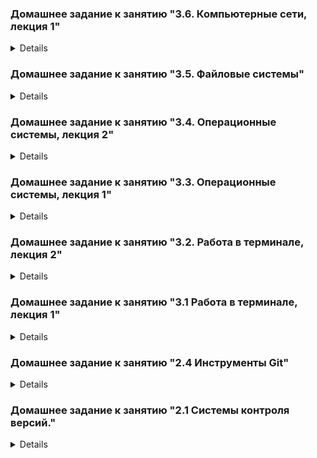 ### Домашнее задание к занятию "3.6. Компьютерные сети, лекция 1"  

<details>

#### 1. Работа c HTTP через телнет.
- Подключитесь утилитой телнет к сайту stackoverflow.com telnet stackoverflow.com 80
- отправьте HTTP запрос
```shell
GET /questions HTTP/1.0
HOST: stackoverflow.com
[press enter]
[press enter]
```
- В ответе укажите полученный HTTP код, что он означает?  

```shell
$ telnet stackoverflow.com 80
Trying 151.101.129.69...
Connected to stackoverflow.com.
Escape character is '^]'.
GET /questions HTTP/1.0
HOST: stackoverflow.com

HTTP/1.1 301 Moved Permanently
cache-control: no-cache, no-store, must-revalidate
location: https://stackoverflow.com/questions
x-request-guid: 6b722bf1-5548-4c23-8783-e7dd3eac8a43
feature-policy: microphone 'none'; speaker 'none'
content-security-policy: upgrade-insecure-requests; frame-ancestors 'self' https://stackexchange.com
Accept-Ranges: bytes
Date: Fri, 26 Nov 2021 15:19:58 GMT
Via: 1.1 varnish
Connection: close
X-Served-By: cache-fra19171-FRA
X-Cache: MISS
X-Cache-Hits: 0
X-Timer: S1637939998.255844,VS0,VE92
Vary: Fastly-SSL
X-DNS-Prefetch-Control: off
Set-Cookie: prov=3b058312-43f7-622e-8757-90187bed30db; domain=.stackoverflow.com; expires=Fri, 01-Jan-2055 00:00:00 GMT; path=/; HttpOnly

Connection closed by foreign host.
```
В ответ получили код 301 - редирект с HTTP на HTTPS протокол того же url

#### 2. Повторите задание 1 в браузере, используя консоль разработчика F12.
- откройте вкладку Network
- отправьте запрос http://stackoverflow.com
- найдите первый ответ HTTP сервера, откройте вкладку Headers
- укажите в ответе полученный HTTP код.
- проверьте время загрузки страницы, какой запрос обрабатывался дольше всего?
- приложите скриншот консоли браузера в ответ.  

![](pic/307.png)

В ответ получили код 307 (Temporary Redirect)

![](pic/time.png)

Страница полностью загрузилась за 2.24 сек. Самый долгий запрос - начальная загрузка страницы 353 мс

![](pic/timing.png)

#### 3. Какой IP адрес у вас в интернете?

```shell
$ dig @resolver4.opendns.com myip.opendns.com +short
82.102.xxx.xxx
```

#### 4. Какому провайдеру принадлежит ваш IP адрес? Какой автономной системе AS? Воспользуйтесь утилитой whois

```shell
$ whois 82.102.xxx.xxx | grep ^descr
descr:          PrimeTel PLC
```
IP адрес принадлежит ISP PrimeTel PLC
```shell
$ whois 82.102.xxx.xxx | grep ^origin
origin:         AS8544
```
AS - AS206912

#### 5. Через какие сети проходит пакет, отправленный с вашего компьютера на адрес 8.8.8.8? Через какие AS? Воспользуйтесь утилитой traceroute

```shell
$ traceroute -An 8.8.8.8
traceroute to 8.8.8.8 (8.8.8.8), 30 hops max, 60 byte packets
 1  10.0.2.2 [*]  0.580 ms  0.453 ms  0.537 ms
 2  172.20.10.1 [*]  25.259 ms  25.239 ms  29.771 ms
 3  * * *
 4  10.95.130.98 [*]  109.653 ms  109.633 ms  109.614 ms
 5  10.95.130.209 [*]  109.594 ms  109.573 ms  109.552 ms
 6  78.158.134.114 [AS8544]  119.005 ms  107.965 ms  107.917 ms
 7  78.158.141.157 [AS8544]  187.849 ms  124.968 ms  124.899 ms
 8  78.158.141.141 [AS8544]  124.369 ms  124.188 ms  123.989 ms
 9  * * *
10  8.8.8.8 [AS15169]  123.991 ms  123.943 ms  123.758 ms
```
Пакет проходит через AS - AS8544, AS15169

```shell
$ grep org-name <(whois AS8544)
org-name:       Primetel PLC
$ grep OrgName <(whois AS15169)
OrgName:        Google LLC
```

#### 6. Повторите задание 5 в утилите mtr. На каком участке наибольшая задержка - delay?

```shell
$ mtr 8.8.8.8 -znrc 1
Start: 2021-11-26T15:17:47+0000
HOST: vagrant                     Loss%   Snt   Last   Avg  Best  Wrst StDev
  1. AS???    10.0.2.2             0.0%     1    0.4   0.4   0.4   0.4   0.0
  2. AS???    172.20.10.1          0.0%     1    5.7   5.7   5.7   5.7   0.0
  3. AS???    ???                 100.0     1    0.0   0.0   0.0   0.0   0.0
  4. AS???    10.95.130.98         0.0%     1   29.2  29.2  29.2  29.2   0.0
  5. AS???    10.95.130.209        0.0%     1   43.0  43.0  43.0  43.0   0.0
  6. AS8544   78.158.134.114       0.0%     1   48.0  48.0  48.0  48.0   0.0
  7. AS8544   78.158.141.157       0.0%     1  121.2 121.2 121.2 121.2   0.0
  8. AS8544   78.158.141.141       0.0%     1  110.6 110.6 110.6 110.6   0.0
  9. AS15169  108.170.236.175      0.0%     1   97.4  97.4  97.4  97.4   0.0
 10. AS15169  142.250.229.59       0.0%     1   88.4  88.4  88.4  88.4   0.0
 11. AS15169  8.8.8.8              0.0%     1   94.6  94.6  94.6  94.6   0.0
```
Наибольшая задержка на 7 хопе

#### 7. Какие DNS сервера отвечают за доменное имя dns.google? Какие A записи? воспользуйтесь утилитой dig

```shell
$ dig +short NS dns.google
ns4.zdns.google.
ns2.zdns.google.
ns1.zdns.google.
ns3.zdns.google.
```
NS записи

```shell
$ dig +short A dns.google
8.8.4.4
8.8.8.8
```
A записи

#### 8. Проверьте PTR записи для IP адресов из задания 7. Какое доменное имя привязано к IP? воспользуйтесь утилитой dig

```shell
$ for ip in `dig +short A dns.google`; do dig -x $ip | grep ^[0-9].*in-addr; done
8.8.8.8.in-addr.arpa.	18561	IN	PTR	dns.google.
4.4.8.8.in-addr.arpa.	21274	IN	PTR	dns.google.
```
dns.google

</details>

### Домашнее задание к занятию "3.5. Файловые системы"

<details>

#### 1. Узнайте о [sparse](https://ru.wikipedia.org/wiki/%D0%A0%D0%B0%D0%B7%D1%80%D0%B5%D0%B6%D1%91%D0%BD%D0%BD%D1%8B%D0%B9_%D1%84%D0%B0%D0%B9%D0%BB) (разряженных) файлах.

Файлы с пустотами на диске. Разреженный файл эффективен, потому что он не хранит нули на диске, вместо этого он содержит достаточно метаданных, описывающих нули, которые будут сгенерированы. Разрежённые файлы используются для хранения, например, контейнеров.

Обычный файл заполненный нулями
```shell
$ dd if=/dev/zero of=output1 bs=1G count=4
$ stat output1
File: ouput1
  Size: 4294967296      Blocks: 8388616    IO Block: 4096   regular file
```
Разреженный файл заполненный нулями
```shell
$ dd if=/dev/zero of=output2 bs=1G seek=0 count=0
$ stat output2
File: output2
  Size: 4294967296      Blocks: 0          IO Block: 4096   regular file
```

#### 2. Могут ли файлы, являющиеся жесткой ссылкой на один объект, иметь разные права доступа и владельца? Почему?

Нет, не могут, т.к. это просто ссылки на один и тот же inode - в нём и хранятся права доступа и имя владельца.

#### 3. Сделайте `vagrant destroy` на имеющийся инстанс Ubuntu. Замените содержимое Vagrantfile следующим:

```shell
Vagrant.configure("2") do |config|
  config.vm.box = "bento/ubuntu-20.04"
  config.vm.provider :virtualbox do |vb|
    lvm_experiments_disk0_path = "/tmp/lvm_experiments_disk0.vmdk"
    lvm_experiments_disk1_path = "/tmp/lvm_experiments_disk1.vmdk"
    vb.customize ['createmedium', '--filename', lvm_experiments_disk0_path, '--size', 2560]
    vb.customize ['createmedium', '--filename', lvm_experiments_disk1_path, '--size', 2560]
    vb.customize ['storageattach', :id, '--storagectl', 'SATA Controller', '--port', 1, '--device', 0, '--type', 'hdd', '--medium', lvm_experiments_disk0_path]
    vb.customize ['storageattach', :id, '--storagectl', 'SATA Controller', '--port', 2, '--device', 0, '--type', 'hdd', '--medium', lvm_experiments_disk1_path]
  end
end
```
Данная конфигурация создаст новую виртуальную машину с двумя дополнительными неразмеченными дисками по 2.5 Гб.

```shell
vagrant@vagrant:~$ lsblk
NAME                 MAJ:MIN RM  SIZE RO TYPE MOUNTPOINT
sda                    8:0    0   64G  0 disk
├─sda1                 8:1    0  512M  0 part /boot/efi
├─sda2                 8:2    0    1K  0 part
└─sda5                 8:5    0 63.5G  0 part
  ├─vgvagrant-root   253:0    0 62.6G  0 lvm  /
  └─vgvagrant-swap_1 253:1    0  980M  0 lvm  [SWAP]
sdb                    8:16   0  2.5G  0 disk
sdc                    8:32   0  2.5G  0 disk
```

#### 4. Используя `fdisk`, разбейте первый диск на 2 раздела: 2 Гб, оставшееся пространство.

```shell
vagrant@vagrant:~$ sudo fdisk /dev/sdb

Welcome to fdisk (util-linux 2.34).
Changes will remain in memory only, until you decide to write them.
Be careful before using the write command.

Device does not contain a recognized partition table.
Created a new DOS disklabel with disk identifier 0xa3918d14.

Command (m for help): F
Unpartitioned space /dev/sdb: 2.51 GiB, 2683305984 bytes, 5240832 sectors
Units: sectors of 1 * 512 = 512 bytes
Sector size (logical/physical): 512 bytes / 512 bytes

Start     End Sectors  Size
 2048 5242879 5240832  2.5G

Command (m for help): n
Partition type
   p   primary (0 primary, 0 extended, 4 free)
   e   extended (container for logical partitions)
Select (default p): p
Partition number (1-4, default 1):
First sector (2048-5242879, default 2048):
Last sector, +/-sectors or +/-size{K,M,G,T,P} (2048-5242879, default 5242879): +2G

Created a new partition 1 of type 'Linux' and of size 2 GiB.

Command (m for help): n
Partition type
   p   primary (1 primary, 0 extended, 3 free)
   e   extended (container for logical partitions)
Select (default p): p
Partition number (2-4, default 2):
First sector (4196352-5242879, default 4196352):
Last sector, +/-sectors or +/-size{K,M,G,T,P} (4196352-5242879, default 5242879):

Created a new partition 2 of type 'Linux' and of size 511 MiB.

Command (m for help): w
The partition table has been altered.
Calling ioctl() to re-read partition table.
Syncing disks.
```

#### 5. Используя `sfdisk`, перенесите данную таблицу разделов на второй диск.

```shell
vagrant@vagrant:~$ sudo sfdisk -d /dev/sdb > sdb.dump
vagrant@vagrant:~$ sudo sfdisk /dev/sdc < sdb.dump
Checking that no-one is using this disk right now ... OK

Disk /dev/sdc: 2.51 GiB, 2684354560 bytes, 5242880 sectors
Disk model: VBOX HARDDISK
Units: sectors of 1 * 512 = 512 bytes
Sector size (logical/physical): 512 bytes / 512 bytes
I/O size (minimum/optimal): 512 bytes / 512 bytes

>>> Script header accepted.
>>> Script header accepted.
>>> Script header accepted.
>>> Script header accepted.
>>> Created a new DOS disklabel with disk identifier 0xa3918d14.
/dev/sdc1: Created a new partition 1 of type 'Linux' and of size 2 GiB.
/dev/sdc2: Created a new partition 2 of type 'Linux' and of size 511 MiB.
/dev/sdc3: Done.

New situation:
Disklabel type: dos
Disk identifier: 0xa3918d14

Device     Boot   Start     End Sectors  Size Id Type
/dev/sdc1          2048 4196351 4194304    2G 83 Linux
/dev/sdc2       4196352 5242879 1046528  511M 83 Linux

The partition table has been altered.
Calling ioctl() to re-read partition table.
Syncing disks.
```

#### 6. Соберите `mdadm` RAID1 на паре разделов 2 Гб.

```shell
root@vagrant:~# mdadm --create /dev/md0 --level=1 --raid-devices=2 /dev/sd[bc]1
mdadm: Note: this array has metadata at the start and
    may not be suitable as a boot device.  If you plan to
    store '/boot' on this device please ensure that
    your boot-loader understands md/v1.x metadata, or use
    --metadata=0.90
Continue creating array? y
mdadm: Defaulting to version 1.2 metadata
mdadm: array /dev/md0 started.
```

#### 7. Соберите `mdadm` RAID0 на второй паре маленьких разделов.

```shell
root@vagrant:~# mdadm --create /dev/md1 --level=0 --raid-devices=2 /dev/sd[bc]2
mdadm: Defaulting to version 1.2 metadata
mdadm: array /dev/md1 started.
```

#### 8. Создайте 2 независимых PV на получившихся md-устройствах.

```shell
root@vagrant:~# pvcreate /dev/md0
  Physical volume "/dev/md0" successfully created.
root@vagrant:~# pvcreate /dev/md1
  Physical volume "/dev/md1" successfully created.
```

#### 9. Создайте общую volume-group на этих двух PV.

```shell
root@vagrant:~# vgcreate netology /dev/md0 /dev/md1
  Volume group "netology" successfully created
```

```shell
root@vagrant:~# vgs
  VG        #PV #LV #SN Attr   VSize   VFree
  netology    2   0   0 wz--n-  <2.99g <2.99g
  vgvagrant   1   2   0 wz--n- <63.50g     0
```

#### 10. Создайте LV размером 100 Мб, указав его расположение на PV с RAID0.

```shell
root@vagrant:~# lvcreate -L 100m -n netology-lv netology /dev/md1
  Logical volume "netology-lv" created.
root@vagrant:~# lvs -o +devices
  LV          VG        Attr       LSize   Pool Origin Data%  Meta%  Move Log Cpy%Sync Convert Devices
  netology-lv netology  -wi-a----- 100.00m                                                     /dev/md1(0)
  root        vgvagrant -wi-ao---- <62.54g                                                     /dev/sda5(0)
  swap_1      vgvagrant -wi-ao---- 980.00m                                                     /dev/sda5(16010)
```

#### 11. Создайте `mkfs.ext4` ФС на получившемся LV.

```shell
oot@vagrant:~# mkfs.ext4 -L netology-ext4 -m 1 /dev/mapper/netology-netology--lv
mke2fs 1.45.5 (07-Jan-2020)
Creating filesystem with 25600 4k blocks and 25600 inodes

Allocating group tables: done
Writing inode tables: done
Creating journal (1024 blocks): done
Writing superblocks and filesystem accounting information: done
root@vagrant:~# blkid | grep netology-netology--lv
/dev/mapper/netology-netology--lv: LABEL="netology-ext4" UUID="e8724683-3555-4082-b27e-939ae1d519de" TYPE="ext4"
```

#### 12. Смонтируйте этот раздел в любую директорию, например, `/tmp/new`.

```shell
root@vagrant:~# mkdir /tmp/new
root@vagrant:~# mount /dev/mapper/netology-netology--lv /tmp/new/
root@vagrant:~# mount | grep netology-netology--lv
/dev/mapper/netology-netology--lv on /tmp/new type ext4 (rw,relatime,stripe=256)
```

#### 13. Поместите туда тестовый файл, например `wget https://mirror.yandex.ru/ubuntu/ls-lR.gz -O /tmp/new/test.gz`.

```shell
root@vagrant:~# cd /tmp/new/
root@vagrant:/tmp/new# wget https://mirror.yandex.ru/ubuntu/ls-lR.gz -O /tmp/new/test.gz
--2021-11-22 19:16:22--  https://mirror.yandex.ru/ubuntu/ls-lR.gz
Resolving mirror.yandex.ru (mirror.yandex.ru)... 213.180.204.183, 2a02:6b8::183
Connecting to mirror.yandex.ru (mirror.yandex.ru)|213.180.204.183|:443... connected.
HTTP request sent, awaiting response... 200 OK
Length: 22478375 (21M) [application/octet-stream]
Saving to: ‘/tmp/new/test.gz’

/tmp/new/test.gz                              100%[===================================>]  21.44M  2.30MB/s    in 8.0s

2021-11-22 19:16:30 (2.67 MB/s) - ‘/tmp/new/test.gz’ saved [22478375/22478375]
```

#### 14. Прикрепите вывод `lsblk`.

```shell
root@vagrant:/tmp/new# lsblk
NAME                        MAJ:MIN RM  SIZE RO TYPE  MOUNTPOINT
sda                           8:0    0   64G  0 disk
├─sda1                        8:1    0  512M  0 part  /boot/efi
├─sda2                        8:2    0    1K  0 part
└─sda5                        8:5    0 63.5G  0 part
  ├─vgvagrant-root          253:0    0 62.6G  0 lvm   /
  └─vgvagrant-swap_1        253:1    0  980M  0 lvm   [SWAP]
sdb                           8:16   0  2.5G  0 disk
├─sdb1                        8:17   0    2G  0 part
│ └─md0                       9:0    0    2G  0 raid1
└─sdb2                        8:18   0  511M  0 part
  └─md1                       9:1    0 1018M  0 raid0
    └─netology-netology--lv 253:2    0  100M  0 lvm   /tmp/new
sdc                           8:32   0  2.5G  0 disk
├─sdc1                        8:33   0    2G  0 part
│ └─md0                       9:0    0    2G  0 raid1
└─sdc2                        8:34   0  511M  0 part
  └─md1                       9:1    0 1018M  0 raid0
    └─netology-netology--lv 253:2    0  100M  0 lvm   /tmp/new
```

#### 15. Протестируйте целостность файла:

````shell
root@vagrant:/tmp/new# gzip -t /tmp/new/test.gz
root@vagrant:/tmp/new# echo $?
0
````
#### 16. Используя pvmove, переместите содержимое PV с RAID0 на RAID1.

```shell
root@vagrant:/tmp/new# pvmove -n netology-lv /dev/md1 /dev/md0
  /dev/md1: Moved: 28.00%
  /dev/md1: Moved: 100.00%
root@vagrant:/tmp/new# lvs -o +devices
  LV          VG        Attr       LSize   Pool Origin Data%  Meta%  Move Log Cpy%Sync Convert Devices
  netology-lv netology  -wi-ao---- 100.00m                                                     /dev/md0(0)
  root        vgvagrant -wi-ao---- <62.54g                                                     /dev/sda5(0)
  swap_1      vgvagrant -wi-ao---- 980.00m                                                     /dev/sda5(16010)
```

#### 17. Сделайте `--fail` на устройство в вашем RAID1 md.

```shell
root@vagrant:/tmp/new# mdadm --fail /dev/md0 /dev/sdb1
mdadm: set /dev/sdb1 faulty in /dev/md0
```

#### 18. Подтвердите выводом `dmesg`, что RAID1 работает в деградированном состоянии.

```shell
root@vagrant:/tmp/new# dmesg | grep md0 | tail -n 2
[ 2636.150864] md/raid1:md0: Disk failure on sdb1, disabling device.
               md/raid1:md0: Operation continuing on 1 devices.
```

#### 19. Протестируйте целостность файла, несмотря на "сбойный" диск он должен продолжать быть доступен:
```shell
root@vagrant:/tmp/new# gzip -t /tmp/new/test.gz
root@vagrant:/tmp/new# echo $?
0
```
#### 20. Погасите тестовый хост, vagrant destroy.

```shell
root@vagrant:/tmp/new# exit
logout
vagrant@vagrant:~$ exit
logout
Connection to 127.0.0.1 closed.
user@User-MacBook-Pro Vagrant % vagrant destroy
    default: Are you sure you want to destroy the 'default' VM? [y/N] y
==> default: Forcing shutdown of VM...
==> default: Destroying VM and associated drives...
```

</details>

### Домашнее задание к занятию "3.4. Операционные системы, лекция 2"  

<details>

#### 1. На лекции мы познакомились с node_exporter. В демонстрации его исполняемый файл запускался в background. Этого достаточно для демо, но не для настоящей production-системы, где процессы должны находиться под внешним управлением. Используя знания из лекции по systemd, создайте самостоятельно простой unit-файл для node_exporter: 

- поместите его в автозагрузку,
- предусмотрите возможность добавления опций к запускаемому процессу через внешний файл (посмотрите, например, на `systemctl cat cron`),
- удостоверьтесь, что с помощью systemctl процесс корректно стартует, завершается, а после перезагрузки автоматически поднимается.

```shell
cd ~
wget https://github.com/prometheus/node_exporter/releases/download/v1.3.0/node_exporter-1.3.0.linux-amd64.tar.gz
tar xzf node_exporter-1.3.0.linux-amd64.tar.gz
rm -f node_exporter-1.3.0.linux-amd64.tar.gz
rm -r node_exporter-1.3.0.linux-amd64
sudo touch opt/node_exporter.env
echo "EXTRA_OPTS=\"--log.level=info\"" | sudo tee opt/node_exporter.env
sudo mv node_exporter-1.3.0.linux-amd64/node_exporter /usr/local/bin/
```
```shell
sudo tee /etc/systemd/system/node_exporter.service<<EOF
[Unit]
Description=Node Exporter
After=network.target
 
[Service]
Type=simple
ExecStart=/usr/local/bin/node_exporter $EXTRA_OPTS
StandardOutput=file:/var/log/node_explorer.log
StandardError=file:/var/log/node_explorer.log
 
[Install]
WantedBy=multi-user.target
EOF
```

```shell
sudo systemctl daemon-reload
sudo systemctl start node_exporter
sudo systemctl enable node_exporter
```

добавление опций к запускаемому процессу через внешний файл
```shell
echo "EXTRA_OPTS=\"--log.level=info\"" | sudo tee opt/node_exporter.env
```
```shell
$ journalctl -u node_exporter.service
-- Logs begin at Sat 2021-11-20 21:06:21 UTC, end at Sat 2021-11-20 21:27:25 UTC. --
Nov 20 21:16:13 vagrant systemd[1]: Started Node Exporter.
Nov 20 21:17:38 vagrant systemd[1]: Stopping Node Exporter...
Nov 20 21:17:38 vagrant systemd[1]: node_exporter.service: Succeeded.
Nov 20 21:17:38 vagrant systemd[1]: Stopped Node Exporter.
Nov 20 21:27:12 vagrant systemd[1]: Started Node Exporter.
-- Reboot --
Nov 20 21:31:22 vagrant systemd[1]: Started Node Exporter.
```

#### 2. Ознакомьтесь с опциями node_exporter и выводом `/metrics` по-умолчанию. Приведите несколько опций, которые вы бы выбрали для базового мониторинга хоста по CPU, памяти, диску и сети.

CPU: system, user покажут время, использованное системой и программами; слишком высокий steal будет означать, что гипервизор перегружен и процессор занят другими ВМ; iowait - поможет отследить, всё ли в порядке с дисковой системой.  
```shell
# TYPE node_cpu_seconds_total counter
node_cpu_seconds_total{cpu="0",mode="idle"} 27.36
node_cpu_seconds_total{cpu="0",mode="iowait"} 0.52
node_cpu_seconds_total{cpu="0",mode="irq"} 0
node_cpu_seconds_total{cpu="0",mode="nice"} 0
node_cpu_seconds_total{cpu="0",mode="softirq"} 0.17
node_cpu_seconds_total{cpu="0",mode="steal"} 0
node_cpu_seconds_total{cpu="0",mode="system"} 3.47
node_cpu_seconds_total{cpu="0",mode="user"} 2.96
node_cpu_seconds_total{cpu="1",mode="idle"} 28.92
node_cpu_seconds_total{cpu="1",mode="iowait"} 0.2
node_cpu_seconds_total{cpu="1",mode="irq"} 0
node_cpu_seconds_total{cpu="1",mode="nice"} 0
node_cpu_seconds_total{cpu="1",mode="softirq"} 0.21
node_cpu_seconds_total{cpu="1",mode="steal"} 0
node_cpu_seconds_total{cpu="1",mode="system"} 2.66
node_cpu_seconds_total{cpu="1",mode="user"} 2.34
```
MEM: MemTotal - количество памяти; MemFree и MemAvailable - свободная и доступная память; SwapTotal, SwapFree, SwapCached - своп, если слишком много занято -- RAM не хватает.

```shell
# TYPE node_memory_MemAvailable_bytes gauge
node_memory_MemAvailable_bytes 7.43829504e+08
# TYPE node_memory_MemFree_bytes gauge
node_memory_MemFree_bytes 6.51558912e+08
# TYPE node_memory_MemTotal_bytes gauge
node_memory_MemTotal_bytes 1.028694016e+09
# TYPE node_memory_SwapCached_bytes gauge
node_memory_SwapCached_bytes 0
# TYPE node_memory_SwapFree_bytes gauge
node_memory_SwapFree_bytes 1.027600384e+09
# TYPE node_memory_SwapTotal_bytes gauge
node_memory_SwapTotal_bytes 1.027600384e+09
```

DISK: size_bytes и avail_bytes покажут объём и свободное место; readonly=1 может говорить о проблемах ФС, из-за чего она перешла в режим только для чтения; io_now - интенсивность работы с диском в текущий момент.
```shell
# TYPE node_filesystem_avail_bytes gauge
node_filesystem_avail_bytes{device="/dev/mapper/vgvagrant-root",fstype="ext4",mountpoint="/"} 6.0764639232e+10
# TYPE node_filesystem_readonly gauge
node_filesystem_readonly{device="/dev/mapper/vgvagrant-root",fstype="ext4",mountpoint="/"} 0
# TYPE node_filesystem_size_bytes gauge
node_filesystem_size_bytes{device="/dev/mapper/vgvagrant-root",fstype="ext4",mountpoint="/"} 6.5827115008e+10
# TYPE node_disk_io_now gauge
node_disk_io_now{device="sda"} 0
```

NET: carrier_down, carrier_up - если много, значит проблема с физическим подключением; info - общая информация по интерфейсу; mtu_bytes - может быть важно для диагностики потерь или если трафик хостов не проходит через маршрутизатор; receive_errs_total, transmit_errs_total, receive_packets_total, transmit_packets_total - ошибки передачи, в зависимости от объёма, вероятно какие-то проблемы сети или с хостом
```shell
# TYPE node_network_carrier_down_changes_total counter
node_network_carrier_down_changes_total{device="eth0"} 1
# TYPE node_network_carrier_up_changes_total counter
node_network_carrier_up_changes_total{device="eth0"} 1
# TYPE node_network_info gauge
node_network_info{address="08:00:27:73:60:cf",broadcast="ff:ff:ff:ff:ff:ff",device="eth0",duplex="full",ifalias="",operstate="up"} 1
# TYPE node_network_mtu_bytes gauge
node_network_mtu_bytes{device="eth0"} 1500
# TYPE node_network_receive_errs_total counter
node_network_receive_errs_total{device="eth0"} 0
# TYPE node_network_receive_packets_total counter
node_network_receive_packets_total{device="eth0"} 351
# TYPE node_network_transmit_errs_total counter
node_network_transmit_errs_total{device="eth0"} 0
# TYPE node_network_transmit_packets_total counter
node_network_transmit_packets_total{device="eth0"} 279
```

#### 3. Установите в свою виртуальную машину Netdata. Воспользуйтесь готовыми пакетами для установки (`sudo apt install -y netdata`). После успешной установки:

- в конфигурационном файле `/etc/netdata/netdata.conf` в секции [web] замените значение с localhost на `bind to = 0.0.0.0`,
```shell
$ sudo nano /etc/netdata/netdata.conf
$ grep -e bind -e web /etc/netdata/netdata.conf
	web files owner = root
	web files group = root
	# bind socket to IP = 127.0.0.1
	bind to = 0.0.0.0
```
- добавьте в Vagrantfile проброс порта Netdata на свой локальный компьютер и сделайте vagrant reload:  
```shell
config.vm.network "forwarded_port", guest: 19999, host: 19999
```
```shell
% sudo nano vagrantfile
% vagrant reload
% vagrant port
The forwarded ports for the machine are listed below. Please note that
these values may differ from values configured in the Vagrantfile if the
provider supports automatic port collision detection and resolution.

    22 (guest) => 2222 (host)
 19999 (guest) => 19999 (host)
  9100 (guest) => 9100 (host)
```

После успешной перезагрузки в браузере на своем ПК (не в виртуальной машине) вы должны суметь зайти на `localhost:19999`. Ознакомьтесь с метриками, которые по умолчанию собираются Netdata и с комментариями, которые даны к этим метрикам.  

http://localhost:19999

pic![](https://i.ibb.co/rbDG8nR/Screenshot-2021-11-21-at-11-11-04.png)

#### 4. Можно ли по выводу `dmesg` понять, осознает ли ОС, что загружена не на настоящем оборудовании, а на системе виртуализации?

```shell
$ dmesg | grep -i 'Hypervisor detected'
[    0.000000] Hypervisor detected: KVM
```

#### 5. Как настроен sysctl `fs.nr_open` на системе по-умолчанию? Узнайте, что означает этот параметр. Какой другой существующий лимит не позволит достичь такого числа (`ulimit --help`)?

```shell
$ sysctl fs.nr_open
fs.nr_open = 1048576
```
fs.nr_open - жесткий лимит на открытые дескрипторы для ядра (системы)
```shell
$ ulimit -Sn
1024
```
Soft limit на пользователя, может быть изменен как большую, так и меньшую сторону  
```shell
$ ulimit -Hn
1048576
```
Hard limit на пользователя, может быть изменен только в меньшую сторону  
Оба `ulimit` -n не могут превышать `fs.nr_open`

#### 6. Запустите любой долгоживущий процесс (не `ls`, который отработает мгновенно, а, например, `sleep 1h`) в отдельном неймспейсе процессов; покажите, что ваш процесс работает под PID 1 через `nsenter`. Для простоты работайте в данном задании под root (`sudo -i`). Под обычным пользователем требуются дополнительные опции (`--map-root-user`) и т.д.

Terminal #1
```shell
vagrant@vagrant:~$ sudo unshare -f --pid --mount-proc sleep 1h
```
Terminal #2
```shell
vagrant@vagrant:~$ ps -e | grep sleep
   1789 pts/0    00:00:00 sleep
vagrant@vagrant:~$ sudo nsenter --target 1789 --mount --uts --ipc --net --pid ps aux
USER         PID %CPU %MEM    VSZ   RSS TTY      STAT START   TIME COMMAND
root           1  0.0  0.0   9828   580 pts/0    S+   09:34   0:00 sleep 1h
root           6  0.0  0.3  13216  3336 pts/1    R+   09:39   0:00 ps aux
```

#### 7. Найдите информацию о том, что такое `:(){ :|:& };:`. Запустите эту команду в своей виртуальной машине Vagrant с Ubuntu 20.04 (**это важно, поведение в других ОС не проверялось**). Некоторое время все будет "плохо", после чего (минуты) – ОС должна стабилизироваться. Вызов `dmesg` расскажет, какой механизм помог автоматической стабилизации. Как настроен этот механизм по-умолчанию, и как изменить число процессов, которое можно создать в сессии?

Это fork bomb, бесконечно создающая свои копии (системным вызовом fork())

Стабилизация системы:
```shell
[ 1538.730411] cgroup: fork rejected by pids controller in /user.slice/user-1000.slice/session-3.scope
```

Значение TasksMax (изменение значения в %, конкретное число или infinity, чтобы убрать лимит) в /usr/lib/systemd/system/user-.slice.d/10-defaults.conf регулирует число процессов, которое можно создать в сессии

</details>


### Домашнее задание к занятию "3.3. Операционные системы, лекция 1"  

<details>

#### 1. Какой системный вызов делает команда `cd`? 
```shell
chdir()
```
#### 2. Попробуйте использовать команду `file` на объекты разных типов на файловой системе. Например:  
```shell
vagrant@netology1:~$ file /dev/tty
/dev/tty: character special (5/0)
vagrant@netology1:~$ file /dev/sda
/dev/sda: block special (8/0)
vagrant@netology1:~$ file /bin/bash
/bin/bash: ELF 64-bit LSB shared object, x86-64
```
Используя `strace` выясните, где находится база данных `file` на основании которой она делает свои догадки.  

```shell
openat(AT_FDCWD, "/usr/share/misc/magic.mgc", O_RDONLY) = 3
```

#### 3. Основываясь на знаниях о перенаправлении потоков предложите способ обнуления открытого удаленного файла (чтобы освободить место на файловой системе).  

1. По pid процесса, который держит файл, выяснить его дескрипторы.
2. В дескриптор отправить пустую строку, например, `echo '' > /proc/123456/fd/3`

#### 4. Занимают ли зомби-процессы какие-то ресурсы в ОС (CPU, RAM, IO)?  

Нет. Когда процесс завершается через `exit`, вся память и связанные с ним ресурсы освобождаются, чтобы их могли использовать другие процессы.  

#### 5. В iovisor BCC есть утилита `opensnoop`:
```shell
root@vagrant:~# dpkg -L bpfcc-tools | grep sbin/opensnoop
/usr/sbin/opensnoop-bpfcc
```
#### На какие файлы вы увидели вызовы группы `open` за первую секунду работы утилиты? Воспользуйтесь пакетом bpfcc-tools для Ubuntu 20.04.  

```shell
$ sudo /usr/sbin/opensnoop-bpfcc
PID    COMM               FD ERR PATH
777    vminfo              4   0 /var/run/utmp
584    dbus-daemon        -1   2 /usr/local/share/dbus-1/system-services
584    dbus-daemon        18   0 /usr/share/dbus-1/system-services
584    dbus-daemon        -1   2 /lib/dbus-1/system-services
584    dbus-daemon        18   0 /var/lib/snapd/dbus-1/system-services/
```

#### 6. Какой системный вызов использует `uname -a`? Приведите цитату из `man` по этому системному вызову, где описывается альтернативное местоположение в `/proc`, где можно узнать версию ядра и релиз ОС.  
`uname()`  
`man uname(2) line 65:`

`Part of the utsname information is also accessible via /proc/sys/kernel/{ostype, hostname, osrelease, version, domainname}.`

#### 7. Чем отличается последовательность команд через `;` и через `&&` в `bash`? Например:  

```shell
root@netology1:~# test -d /tmp/some_dir; echo Hi
Hi
root@netology1:~# test -d /tmp/some_dir && echo Hi
root@netology1:~#
```
#### Есть ли смысл использовать в bash &&, если применить set -e?

Операторы последовательного выполнения команд.

- `;` выполнит все команды последовательно, даже если какая-то завершится ошибкой.
- `&&` остановится при завершении какой-то команды в последовательности ошибкой.

~~Скрипт с `set -e` не упадёт, если ошибкой завершится команда, выполненная в конструкции с оператором `&&`. Смысла использования `bash &&` + `set -e` не вижу.~~  
С параметром -e оболочка завершится только при ненулевом коде возврата команды. Если ошибочно завершится одна из команд, разделённых &&, то выхода из шелла не произойдёт. Так что, смысл есть.  

#### 8. Из каких опций состоит режим `bash set -euxo pipefail` и почему его хорошо было бы использовать в сценариях?  

- `-e` прерывает выполнение исполнения при ошибке любой команды кроме последней в последовательности; 
- `-x` вывод трейса простых команд;
- `-u` неустановленные/не заданные параметры и переменные считаются как ошибки, с выводом в stderr текста ошибки и выполнит завершение не интерактивного вызова;
- `-o pipefail` возвращает код возврата набора/последовательности команд, ненулевой при последней команды или 0 для успешного выполнения команд.

Повышает детализацию вывода ошибок и завершит сценарий при наличии ошибок, на любом этапе выполнения сценария, кроме последней завершающей команды.

#### 9. Используя `-o stat` для `ps`, определите, какой наиболее часто встречающийся статус у процессов в системе. В `man ps` ознакомьтесь (`/PROCESS STATE CODES`) что значат дополнительные к основной заглавной буквы статуса процессов. Его можно не учитывать при расчете (считать S, Ss или Ssl равнозначными).  

```shell
$ ps -Ao stat  | sort | uniq -c | sort -h
      1 R+
      1 S<s
      1 SLsl
      1 STAT
      1 Sl
      1 Ss+
      2 SN
      2 T
      3 S+
      5 Ssl
      8 I
     15 Ss
     24 S
     40 I<
```

S - процессы спящие, находятся в режиме ожидания  
I - фоновые процессы ядра

</details>

### Домашнее задание к занятию "3.2. Работа в терминале, лекция 2"

<details>

#### 1. Какого типа команда cd?

```
$ type cd
cd is a shell builtin
```

#### 2. Какая альтернатива без pipe команде grep <some_string> <some_file> | wc -l?

```
wc -l < <(<some_string> <some_file>)
```

#### 3. Какой процесс с PID 1 является родителем для всех процессов в вашей виртуальной машине Ubuntu 20.04?  

```shell
$ pstree -a -p  | head -n 1
systemd,1
```
```shell
$ sudo ls -l /proc/1/exe
lrwxrwxrwx 1 root root 0 Nov 10 19:26 /proc/1/exe -> /usr/lib/systemd/systemd
```
```shell
$ ps -F 1
UID          PID    PPID  C    SZ   RSS PSR STIME TTY      STAT   TIME CMD
root           1       0  0 41832 11300   0 16:38 ?        Ss     0:01 /sbin/init
```
```shell
$ ls -lh /sbin/init
lrwxrwxrwx 1 root root 20 Jul 21 19:00 /sbin/init -> /lib/systemd/systemd
```

#### 4. Как будет выглядеть команда, которая перенаправит вывод stderr ls на другую сессию терминала?  

```shell
ls -l \root 2>/dev/pts/1
```

#### 5. Получится ли одновременно передать команде файл на stdin и вывести ее stdout в другой файл? Приведите работающий пример.  

```shell
sed 's/#/##/g' <~/test1 >test2
```

#### 6. Получится ли вывести находясь в графическом режиме данные из PTY в какой-либо из эмуляторов TTY? Сможете ли вы наблюдать выводимые данные?  

```shell
echo 'message' > /dev/tty1
```
Нужно быть авторизованным в этом терминале. Или под `root` без авторизации.

#### 7. Выполните команду bash 5>&1. К чему она приведет? Что будет, если вы выполните echo netology > /proc/$$/fd/5? Почему так происходит?  

`bash 5>&1` запустит экземпляр bash с fd 5 и перенаправит его на fd 1 (stdout).  

`echo netology > /proc/$$/fd/5` выведет в терминал слово "netology". Это произойдёт потому что echo отправляет netology в fd 5 текущего шелла (подсистема /proc содержит информацию о запущенных процессах по их PID, $$ - подставит PID текущего шелла)  

#### 8. Получится ли в качестве входного потока для pipe использовать только stderr команды, не потеряв при этом отображение stdout на pty?  

Да
```shell
cat ~/.bashrc dasdsfad 2>&1 1>/dev/pts/0 | sed 's/cat/test/g' > test;
```

#### 9. Что выведет команда cat /proc/$$/environ? Как еще можно получить аналогичный по содержанию вывод?  

Команда выведет набор переменных окружения.

Что-то похожее вернут команды `env` и `printenv`.

#### 10. Используя man, опишите что доступно по адресам /proc/<PID>/cmdline, /proc/<PID>/exe.  

`/proc/<PID>/cmdline` выведет команду, к которой относится , со всеми агрументами, разделёнными специальными символом '\x0' (это не пробел, cat файла выведёт всё "слипнувшимся")

`/proc/<PID>/exe` это симлинк на полный путь к исполняемому файлоу, из которого вызвана программа с этим пидом  

#### 11. Узнайте, какую наиболее старшую версию набора инструкций SSE поддерживает ваш процессор с помощью /proc/cpuinfo.  

```shell
$ cat /proc/cpuinfo  | grep -o 'sse[0-9_]*' | sort -h | uniq
sse
sse2
sse3
sse4_1
sse4_2
```
SSE 4.2  

#### 12. При открытии нового окна терминала и vagrant ssh создается новая сессия и выделяется pty. Однако ... not a tty ... Почитайте, почему так происходит, и как изменить поведение.  

```shell
$ ssh localhost 'tty'
vagrant@localhost's password:
not a tty
```

Это сделано для правильной работы в скриптах. Если сразу выполнить команду на удалённом сервере через ssh, sshd это поймёт, и запускаемые команды тоже, поэтому они не будут спрашивать что-то у пользователя, а вывод очистят от лишних данных.

Например, если в интерактивном режиме программа задала бы пользователю вопрос и ждала ответа "yes/no", при запуске через ssh она этого делать не станет.

Изменить поведение можно добавив флаг -t при вызове ssh. 

```shell
$ ssh -t localhost 'tty'
vagrant@localhost's password:
/dev/pts/1
Connection to localhost closed.
```


#### 13. Бывает, что есть необходимость переместить запущенный процесс из одной сессии в другую. Попробуйте сделать это, воспользовавшись reptyr.  

Работает по [инструкции](https://github.com/nelhage/reptyr#typical-usage-pattern) проекта reptyr.

#### 14. Узнайте что делает команда tee и почему в отличие от sudo echo команда с sudo tee будет работать.  

Команда `tee` делает вывод одновременно и в файл, указанный в качестве параметра, и в `stdout`. 
В данном примере команда получает вывод из `stdin`, перенаправленный через `pipe` от `stdout` команды `echo`
и т.к. команда запущена от `sudo`, соответственно имеет повышенные права на запись.

</details>

### Домашнее задание к занятию "3.1 Работа в терминале, лекция 1"  

<details>

#### 1. Установите средство виртуализации Oracle VirtualBox.

установлено

#### 2. Установите средство автоматизации Hashicorp Vagrant.

установлено

#### 3. В вашем основном окружении подготовьте удобный для дальнейшей работы терминал. Можно предложить:

установлен iTerm2

#### 4. С помощью базового файла конфигурации запустите Ubuntu 20.04 в VirtualBox посредством Vagrant:

выполнено

#### 5. Ознакомьтесь с графическим интерфейсом VirtualBox, посмотрите как выглядит виртуальная машина, которую создал для вас Vagrant, какие аппаратные ресурсы ей выделены. Какие ресурсы выделены по-умолчанию?  

RAM:1024mb  
CPU:2 cpu  
HDD:64gb  
video:4mb  

#### 6. Ознакомьтесь с возможностями конфигурации VirtualBox через Vagrantfile: документация. Как добавить оперативной памяти или ресурсов процессора виртуальной машине?  

Добавлением команд в VagrantFile  
короткие линки  
```
  v.memory = 2048  
  v.cpus = 4  
```
или командами ВМ  

   ```
   config.vm.provider "virtualbox" do |vb|  
     vb.memory = "2048"  
     vb.cpu = "24"  
   end  
   ```

#### 7. Команда vagrant ssh из директории, в которой содержится Vagrantfile, позволит вам оказаться внутри виртуальной машины без каких-либо дополнительных настроек. Попрактикуйтесь в выполнении обсуждаемых команд в терминале Ubuntu.

выполнено

#### 8. Ознакомиться с разделами man bash, почитать о настройках самого bash:

- какой переменной можно задать длину журнала history, и на какой строчке manual это описывается?  

Число строк журнала задаётся переменной окружения HISTFILESIZE, она описана со строки 1060  

Число команд задаётся переменой окружения HISTSIZE, она описана со строки 1081  

 - что делает директива ignoreboth в bash? 

Директива ignoreboth является сокращением для ignorespace и ignoredups.

Если список значений включает в себя ignorespace, строки, начинающиеся с символа пробела, не сохраняются в списке истории.  
Значение ignoredups приводит к тому, что строки, соответствующие предыдущей записи в истории, не сохраняются.

#### 9. В каких сценариях использования применимы скобки {} и на какой строчке man bash это описано?  

{} - зарезервированные слова, список, в т.ч. список команд, в отличие от () исполнятся в текущем инстансе, 
используется в различных условных циклах, условных операторах, или ограничивает тело функции. Статус возврата - это статус выхода из списка.  
Описана со строки 317 



#### 10. С учётом ответа на предыдущий вопрос, как создать однократным вызовом touch 100000 файлов? Получится ли аналогичным образом создать 300000? Если нет, то почему?  

100000 - да  
```
touch file{1..100000}
```  
300000 -  нет  
```touch file{1..300000}  
  -bash: /usr/bin/touch: Argument list too long
 ```

#### 11. В man bash поищите по `/\[\[`. Что делает конструкция `[[ -d /tmp ]]`  

Проверяет наличие каталога /tmp

#### 12. Основываясь на знаниях о просмотре текущих (например, PATH) и установке новых переменных; командах, которые мы рассматривали, добейтесь в выводе type -a bash в виртуальной машине наличия первым пунктом в списке:  

bash is /tmp/new_path_directory/bash  
bash is /usr/local/bin/bash  
bash is /bin/bash  

```
$ ln -s /usr/bin /tmp/new_path_directory  
$ PATH=/tmp/new_path_directory:${PATH}  
$ type -a bash  
bash is /tmp/new_path_directory/bash  
bash is /usr/bin/bash  
bash is /bin/bash  
```

#### 13. Чем отличается планирование команд с помощью batch и at?  

- at выполняется строго по расписанию  
- batch выполняется, когда позволит нагрузка на систему (load average упадёт ниже 1.5 или значения, заданного командой atd)  

#### 14. Завершите работу виртуальной машины чтобы не расходовать ресурсы компьютера и/или батарею ноутбука.  

```
% vagrant suspend
```
</details>

### Домашнее задание к занятию "2.4 Инструменты Git"

<details>

#### 1. Найдите полный хеш и комментарий коммита, хеш которого начинается на aefea.

Решение  
git show aefea

**Ответ**  
aefead2207ef7e2aa5dc81a34aedf0cad4c32545  
Update CHANGELOG.md

#### 2. Какому тегу соответствует коммит 85024d3?

Решение  
git show 85024

**Ответ**  
commit 85024d3100126de36331c6982bfaac02cdab9e76 (tag: v0.12.23)

#### 3. Сколько родителей у коммита b8d720? Напишите их хеши.

Решение  
git show --pretty=format:' %P' b8d720

**Ответ**  
56cd7859e05c36c06b56d013b55a252d0bb7e158  
9ea88f22fc6269854151c571162c5bcf958bee2b

#### 4. Перечислите хеши и комментарии всех коммитов которые были сделаны между тегами v0.12.23 и v0.12.24.

Решение  
git log  v0.12.23..v0.12.24  --oneline

**Ответ**  
33ff1c03b (tag: v0.12.24) v0.12.24  
b14b74c49 [Website] vmc provider links  
3f235065b Update CHANGELOG.md  
6ae64e247 registry: Fix panic when server is unreachable  
5c619ca1b website: Remove links to the getting started guide's old location  
06275647e Update CHANGELOG.md  
d5f9411f5 command: Fix bug when using terraform login on Windows  
4b6d06cc5 Update CHANGELOG.md  
dd01a3507 Update CHANGELOG.md  
225466bc3 Cleanup after v0.12.23 release  

#### 5. Найдите коммит в котором была создана функция func providerSource, ее определение в коде выглядит так func providerSource(...) (вместо троеточего перечислены аргументы).

Решение  
git log -S'func providerSource(' --oneline

**Ответ**  
8c928e835 main: Consult local directories as potential mirrors of providers

#### 6. Найдите все коммиты в которых была изменена функция globalPluginDirs.

Решение  
git grep 'func globalPluginDirs'  
git log -L :'func globalPluginDirs':plugins.go --oneline  

**Ответ**  
commit 8364383c3 - создана  
commit 66ebff90c - изменена  
commit 41ab0aef7 - изменена  
commit 52dbf9483 - изменена  
commit 78b122055 - изменена  

#### 7. Кто автор функции synchronizedWriters?

Решение  

git log -S'func synchronizedWriters(‘ --pretty=format:'%h - %an %ae'

bdfea50cc - James Bardin j.bardin@gmail.com  
5ac311e2a - Martin Atkins mart@degeneration.co.uk  

git show bdfea50cc - удалена  
git show 5ac311e2a - создана  

**Ответ**  
Author: Martin Atkins <mart@degeneration.co.uk>

</details>

### Домашнее задание к занятию "2.1 Системы контроля версий."

<details>

#### devops-netology  
Игнорировать все файлы в директории .terraform  
Игнорировать все файлы оканчивающиеся на .tfstate и содержащие .tfstate.  
Игнорировать файл crash.log  
Игнорировать файлы оканчивающиеся на .tfvars  
Игнорировать файлы override.tf, override.tf и оканчивающиеся на _override.tf и _override.tf.json  
Игнорировать файлы .terraformrc и terraform.rc  
Игнорировать каталог .idea

</details>